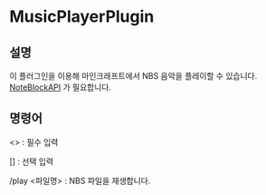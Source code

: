 # **MusicPlayerPlugin**

## 설명

이 플러그인을 이용해 마인크래프트에서 NBS 음악을 플레이할 수 있습니다.
[NoteBlockAPI](https://github.com/koca2000/NoteBlockAPI) 가 필요합니다.

## 명령어
<> : 필수 입력

[] : 선택 입력

/play <파일명> : NBS 파일을 재생합니다.